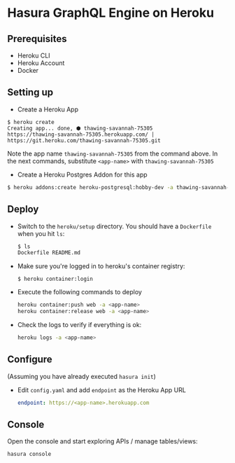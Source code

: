 # Hasura GraphQL Engine on Heroku

## Prerequisites

- Heroku CLI
- Heroku Account
- Docker

## Setting up

- Create a Heroku App
```
$ heroku create
Creating app... done, ⬢ thawing-savannah-75305
https://thawing-savannah-75305.herokuapp.com/ | https://git.heroku.com/thawing-savannah-75305.git
```
Note the app name `thawing-savannah-75305` from the command above. 
In the next commands, substitute `<app-name>` with `thawing-savannah-75305`

- Create a Heroku Postgres Addon for this app
```bash
$ heroku addons:create heroku-postgresql:hobby-dev -a thawing-savannah-75305
```

## Deploy

- Switch to the `heroku/setup` directory. You should have a `Dockerfile` when you hit `ls`:
  ```bash
  $ ls
  Dockerfile README.md
  ```
- Make sure you're logged in to heroku's container registry:
  ```
  $ heroku container:login
  ```
- Execute the following commands to deploy
  ```bash
  heroku container:push web -a <app-name>
  heroku container:release web -a <app-name>
  ```
- Check the logs to verify if everything is ok:
  ```bash
  heroku logs -a <app-name>
  ```

## Configure

(Assuming you have already executed `hasura init`)

- Edit `config.yaml` and add `endpoint` as the Heroku App URL
  ```yaml
  endpoint: https://<app-name>.herokuapp.com
  ```

## Console

Open the console and start exploring APIs / manage tables/views:
```bash
hasura console
```
